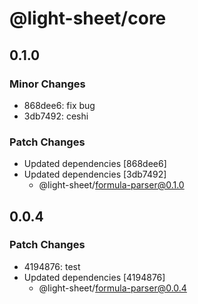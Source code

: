 # @light-sheet/core

## 0.1.0

### Minor Changes

- 868dee6: fix bug
- 3db7492: ceshi

### Patch Changes

- Updated dependencies [868dee6]
- Updated dependencies [3db7492]
  - @light-sheet/formula-parser@0.1.0

## 0.0.4

### Patch Changes

- 4194876: test
- Updated dependencies [4194876]
  - @light-sheet/formula-parser@0.0.4
